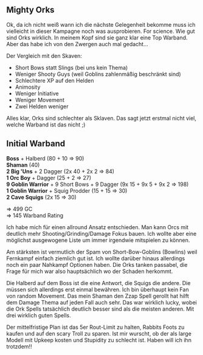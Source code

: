 

## Mighty Orks
Ok, da ich nicht weiß wann ich die nächste Gelegenheit bekomme muss ich vielleicht in dieser Kampagne noch was ausprobieren. For science. Wie gut sind Orks wirklich.
In meinem Kopf sind sie ganz klar eine Top Warband. Aber das habe ich von den Zwergen auch mal gedacht...

Der Vergleich mit den Skaven:
 - Short Bows statt Slings (bei uns kein Thema)
 - Weniger Shooty Guys (weil Goblins zahlenmäßig beschränkt sind)
 - Schlechtere XP auf den Helden
 - Animosity
 - Weniger Initiative
 - Weniger Movement
 - Zwei Helden weniger

Alles klar, Orks sind schlechter als Sklaven. Das sagt jetzt erstmal nicht viel, welche Warband ist das nicht ;)

## Initial Warband

**Boss** + Halberd (80 + 10 => 90)  
**Shaman** (40)  
**2 Big 'Uns** + 2 Dagger (2x 40 + 2x 2 => 84)  
**1 Orc Boy** + Dagger (25 + 2 => 27)  
**9 Goblin Warrior** + 9 Short Bows + 9 Dagger (9x 15 + 9x 5 + 9x 2 => 198)  
**1 Goblin Warrior** + Squig Prodder (15 + 15 => 30)  
**2 Cave Squigs** (2x 15 => 30)  

=> 499 GC  
=> 145 Warband Rating

Ich habe mich für einen allround Ansatz entschieden. Man kann Orcs mit deutlich mehr Shooting/Grinding/Damage Fokus bauen. 
Ich wollte aber eine möglichst ausgewogene Liste um immer irgendwie mitspielen zu können.

Am stärksten ist vermutlich der Spam von Short-Bow-Goblins (Bowlins) weil Fernkampf einfach ziemlich gut ist. 
Ich wollte darüber hinaus allerdings noch ein paar Nahkampf Optionen haben. Die Orks tanken passabel, die Frage für mich war also hauptsächlich wo der Schaden herkommt. 

Die Halberd auf dem Boss ist die eine Antwort, die Squigs die andere. Die müssen sich allerdings erst einmal bewähren. Ich bin überhaupt kein Fan von random Movement. 
Das mein Shaman den Zzap Spell gerollt hat hilft dem Damage Thema auf jeden Fall auch sehr. Das war wirklich lucky, wobei die Ork Spells tatsächlich deutlich besser sind als die meisten anderen. Mit drei wirklich guten Spells. 

Der mittelfristige Plan ist das 5er Rout-Limit zu halten, Rabbits Foots zu kaufen und auf den scary Troll zu sparen. Ist mir wurscht, ob der als large Modell mit Upkeep kosten und Stupidity zu schlecht ist. Haben will ich ihn trotzdem!! 
